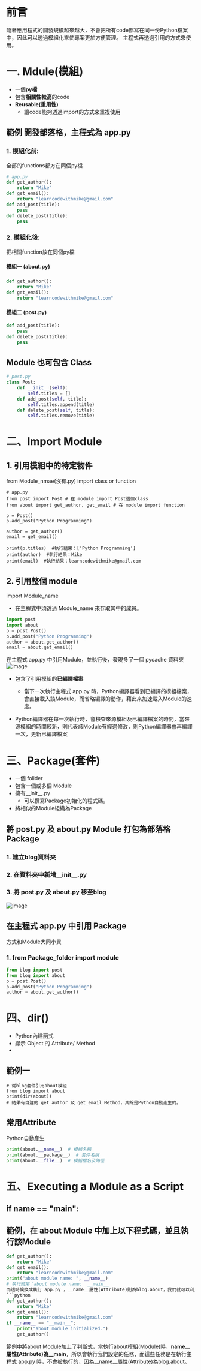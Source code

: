 # 前言
隨著應用程式的開發規模越來越大，不會把所有code都寫在同一份Python檔案中，因此可以透過模組化來使專案更加方便管理。 主程式再透過引用的方式來使用。
# 一. Mdule(模組)
- 一個**py檔**
- 包含**相關性較高**的code
- **Reusable(重用性)**
    - 讓code能夠透過import的方式來重複使用 
## 範例 開發部落格，主程式為 app.py 
### 1. 模組化前:
全部的functions都方在同個py檔
```python
# app.py
def get_author():
    return "Mike"
def get_email():
    return "learncodewithmike@gmail.com"
def add_post(title):
    pass
def delete_post(title):
    pass
```
### 2. 模組化後:
把相關function放在同個py檔
#### 模組一 (about.py)
###
```python
def get_author():
    return "Mike"
def get_email():
    return "learncodewithmike@gmail.com"
```
#### 模組二 (post.py)
```python
def add_post(title):
    pass
def delete_post(title):
    pass
```
## Module 也可包含 Class
```python
# post.py
class Post:
    def __init__(self):
        self.titles = []
    def add_post(self, title):
        self.titles.append(title)
    def delete_post(self, title):
        self.titles.remove(title)
```

# 二、Import Module
## 1. 引用模組中的特定物件
from Module_nmae(沒有.py) import class or function 
```
# app.py
from post import Post # 在 module import Post這個class
from about import get_author, get_email # 在 module import function

p = Post()
p.add_post("Python Programming")

author = get_author()
email = get_email()

print(p.titles)  #執行結果：['Python Programming']
print(author)  #執行結果：Mike
print(email)  #執行結果：learncodewithmike@gmail.com
```

## 2. 引用整個 module
import Module_name
- 在主程式中須透過 Module_name 來存取其中的成員。
```python
import post
import about
p = post.Post()
p.add_post("Python Programming")
author = about.get_author()
email = about.get_email()
```

在主程式 app.py 中引用Module，並執行後，發現多了一個 pycache 資料夾
![image](https://user-images.githubusercontent.com/90739897/160456500-eaf0a241-d45e-431f-8499-1736ae28eec7.png)

- 包含了引用模組的**已編譯檔案**
    - 當下一次執行主程式 app.py 時，Python編譯器看到已編譯的模組檔案，會直接載入該Module，而省略編譯的動作，藉此來加速載入Module的速度。

- Python編譯器在每一次執行時，會檢查來源模組及已編譯檔案的時間，當來源模組的時間較新，則代表該Module有經過修改，則Python編譯器會再編譯一次，更新已編譯檔案

# 三、Package(套件)
- 一個 folider
- 包含一個或多個 Module
- 擁有__init__.py
    - 可以撰寫Package初始化的程式碼。
- 將相似的Module組織為Package

##  將 post.py 及 about.py Module 打包為部落格Package
### 1. 建立blog資料夾
### 2. 在資料夾中新增__init__.py
### 3. 將 post.py 及 about.py 移至blog
![image](https://user-images.githubusercontent.com/90739897/160456571-b4371669-fade-4bae-b1f3-1bf0ed5f09f2.png)

## 在主程式 app.py 中引用 Package
方式和Module大同小異
### 1. from Package_folder import module
```python
from blog import post
from blog import about
p = post.Post()
p.add_post("Python Programming")
author = about.get_author()
```

# 四、dir()
- Python內建函式
- 顯示 Object 的 Attribute/ Method
- 
## 範例一
```
# 從blog套件引用about模組
from blog import about
print(dir(about))
# 結果有自建的 get_author 及 get_email Method，其餘是Python自動產生的。
```
## 常用Attribute
Python自動產生
```python
print(about.__name__)  # 模組名稱
print(about.__package__)  # 套件名稱
print(about.__file__)  # 模組檔名及路徑
```

# 五、Executing a Module as a Script
## if __name__ == "__main__":
## 範例，在 about Module 中加上以下程式碼，並且執行該Module
```python
def get_author():
    return "Mike"
def get_email():
    return "learncodewithmike@gmail.com"
print("about module name: ", __name__) 
# 執行結果：about module name:  __main__
而這時候換成執行 app.py ，__name__屬性(Attribute)則為blog.about，我們就可以利用這個特性，撰寫腳本來彈性的控制當執行模組(Module)的檔案時，要進行哪些行為，而這些行為是在被其他模組(Module)引用時，不會被執行的
```python
def get_author():
    return "Mike"
def get_email():
    return "learncodewithmike@gmail.com"
if __name__ == "__main__":
    print("about module initialized.")
    get_author()
```
範例中將about Module加上了判斷式，當執行about模組(Module)時，__name__屬性(Attribute)為__main__，所以會執行我們設定的任務，而這些任務是在執行主程式 app.py 時，不會被執行的，因為__name__屬性(Attribute)為blog.about。
